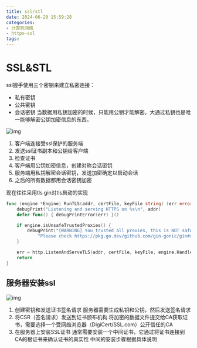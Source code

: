 ```yaml
---
title: ssl/stl
date: 2024-06-20 15:59:28
categories:
- 计算机网络
- https—ssl
tags:
---
```


# SSL&STL
ssl握手使用三个密钥来建立私密连接：
- 私有密钥
- 公共密钥
- 会话密钥
当数据用私钥加密的时候，只能用公钥才能解密。大通过私钥也是唯一能够解密公钥加密信息的东西。

![img](https://web-mhe.oss-cn-beijing.aliyuncs.com/hexo/9d30270e7f052b054fb074b81decb44a.png)

1. 客户端连接受ssl保护的服务端
2. 发送ssl证书副本和公钥给客户端
3. 检查证书
4. 客户端用公钥加密信息，创建对称会话密钥
5. 服务端用私钥解密会话密钥，发送加密确定以启动会话
6. 之后的所有数据都用会话密钥加密

现在往往采用tls
gin对tls启动的实现
```go
func (engine *Engine) RunTLS(addr, certFile, keyFile string) (err error) {
	debugPrint("Listening and serving HTTPS on %s\n", addr)
	defer func() { debugPrintError(err) }()

	if engine.isUnsafeTrustedProxies() {
		debugPrint("[WARNING] You trusted all proxies, this is NOT safe. We recommend you to set a value.\n" +
			"Please check https://pkg.go.dev/github.com/gin-gonic/gin#readme-don-t-trust-all-proxies for details.")
	}

	err = http.ListenAndServeTLS(addr, certFile, keyFile, engine.Handler())
	return
}
```

## 服务器安装ssl

![img](https://web-mhe.oss-cn-beijing.aliyuncs.com/hexo/a2e2486cabbefc6f3b867ccb78b7d243.png)
1. 创建密钥和发送证书签名请求
服务器需要生成私钥和公钥，然后发送签名请求
2. 将CSR（签名请求）发送到证书颁布机构
将加密的数据文件提交给CA获取证书，需要选择一个受网络浏览器（DigiCert/SSL.com）公开信任的CA
3. 在服务器上安装SSL证书
通常需要安装一个中间证书，它通过将证书连接到CA的根证书来确认证书的真实性
中间的安装步骤根据具体说明



